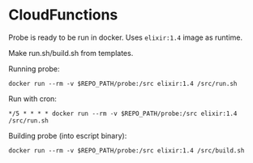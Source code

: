 # CloudFunctions

Probe is ready to be run in docker. Uses `elixir:1.4` image as runtime.

Make run.sh/build.sh from templates.

Running probe:
```shell
docker run --rm -v $REPO_PATH/probe:/src elixir:1.4 /src/run.sh
```

Run with cron:
```
*/5 * * * * docker run --rm -v $REPO_PATH/probe:/src elixir:1.4 /src/run.sh
````


Building probe (into escript binary):
```shell
docker run --rm -v $REPO_PATH/probe:/src elixir:1.4 /src/build.sh
```

